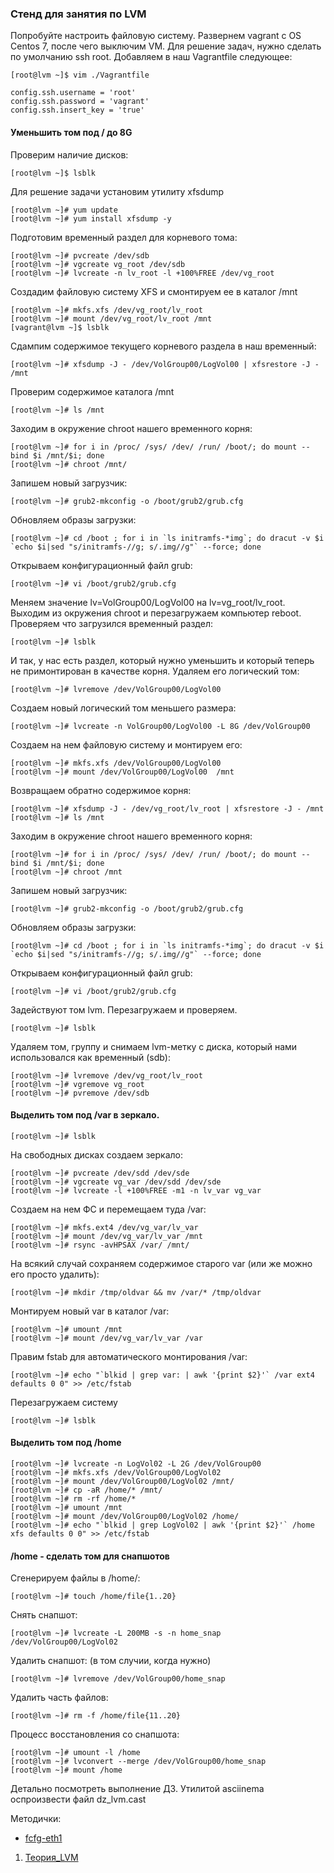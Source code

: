 ### Стенд для занятия по LVM
Попробуйте настроить файловую систему. Развернем vagrant с OS Centos 7, после чего выключим VM. Для решение задач, нужно сделать по умолчанию ssh root. Добавляем в наш Vagrantfile следующее:
```
[root@lvm ~]$ vim ./Vagrantfile
```
```
config.ssh.username = 'root'
config.ssh.password = 'vagrant'
config.ssh.insert_key = 'true'
```
#### Уменьшить том под / до 8G
Проверим наличие дисков:
```
[root@lvm ~]$ lsblk
```
Для решение задачи установим утилиту xfsdump
```
[root@lvm ~]# yum update
[root@lvm ~]# yum install xfsdump -y
```
Подготовим временный раздел для корневого тома:
```
[root@lvm ~]# pvcreate /dev/sdb
[root@lvm ~]# vgcreate vg_root /dev/sdb
[root@lvm ~]# lvcreate -n lv_root -l +100%FREE /dev/vg_root
```
Создадим файловую систему XFS и смонтируем ее в каталог /mnt
```
[root@lvm ~]# mkfs.xfs /dev/vg_root/lv_root
[root@lvm ~]# mount /dev/vg_root/lv_root /mnt
[vagrant@lvm ~]$ lsblk
```
Сдампим содержимое текущего корневого раздела в наш временный:
```
[root@lvm ~]# xfsdump -J - /dev/VolGroup00/LogVol00 | xfsrestore -J - /mnt
```
Проверим содержимое каталога /mnt
```
[root@lvm ~]# ls /mnt
```
Заходим в окружение chroot нашего временного корня:
```
[root@lvm ~]# for i in /proc/ /sys/ /dev/ /run/ /boot/; do mount --bind $i /mnt/$i; done
[root@lvm ~]# chroot /mnt/
```
Запишем новый загрузчик:
```
[root@lvm ~]# grub2-mkconfig -o /boot/grub2/grub.cfg
```
Обновляем образы загрузки:
```
[root@lvm ~]# cd /boot ; for i in `ls initramfs-*img`; do dracut -v $i `echo $i|sed "s/initramfs-//g; s/.img//g"` --force; done
```
Открываем конфигурационный файл grub:
```
[root@lvm ~]# vi /boot/grub2/grub.cfg
```
Меняем значение lv=VolGroup00/LogVol00 на lv=vg_root/lv_root. Выходим из окружения chroot и перезагружаем компьютер reboot. Проверяем что загрузился временный раздел:
```
[root@lvm ~]# lsblk
```
И так, у нас есть раздел, который нужно уменьшить и который теперь не примонтирован в качестве корня. Удаляем его логический том:
```
[root@lvm ~]# lvremove /dev/VolGroup00/LogVol00
```
Создаем новый логический том меньшего размера:
```
[root@lvm ~]# lvcreate -n VolGroup00/LogVol00 -L 8G /dev/VolGroup00
```
Создаем на нем файловую систему и монтируем его:
```
[root@lvm ~]# mkfs.xfs /dev/VolGroup00/LogVol00
[root@lvm ~]# mount /dev/VolGroup00/LogVol00  /mnt
```
Возвращаем обратно содержимое корня:
```
[root@lvm ~]# xfsdump -J - /dev/vg_root/lv_root | xfsrestore -J - /mnt
[root@lvm ~]# ls /mnt
```
Заходим в окружение chroot нашего временного корня:
```
[root@lvm ~]# for i in /proc/ /sys/ /dev/ /run/ /boot/; do mount --bind $i /mnt/$i; done
[root@lvm ~]# chroot /mnt
```
Запишем новый загрузчик:
```
[root@lvm ~]# grub2-mkconfig -o /boot/grub2/grub.cfg
```
Обновляем образы загрузки:
```
[root@lvm ~]# cd /boot ; for i in `ls initramfs-*img`; do dracut -v $i `echo $i|sed "s/initramfs-//g; s/.img//g"` --force; done
```
Открываем конфигурационный файл grub:
```
[root@lvm ~]# vi /boot/grub2/grub.cfg
```
Задействуют том lvm. Перезагружаем и проверяем.
```
[root@lvm ~]# lsblk
```
Удаляем том, группу и снимаем lvm-метку с диска, который нами использовался как временный (sdb):
```
[root@lvm ~]# lvremove /dev/vg_root/lv_root
[root@lvm ~]# vgremove vg_root
[root@lvm ~]# pvremove /dev/sdb
```

#### Выделить том под /var в зеркало.
```
[root@lvm ~]# lsblk
```
На свободных дисках создаем зеркало:
```
[root@lvm ~]# pvcreate /dev/sdd /dev/sde
[root@lvm ~]# vgcreate vg_var /dev/sdd /dev/sde
[root@lvm ~]# lvcreate -l +100%FREE -m1 -n lv_var vg_var
```
Создаем на нем ФС и перемещаем туда /var:
```
[root@lvm ~]# mkfs.ext4 /dev/vg_var/lv_var
[root@lvm ~]# mount /dev/vg_var/lv_var /mnt
[root@lvm ~]# rsync -avHPSAX /var/ /mnt/
```
На всякий случай сохраняем содержимое старого var (или же можно его просто удалить):
```
[root@lvm ~]# mkdir /tmp/oldvar && mv /var/* /tmp/oldvar
```
Монтируем новый var в каталог /var:
```
[root@lvm ~]# umount /mnt
[root@lvm ~]# mount /dev/vg_var/lv_var /var
```
Правим fstab для автоматического монтирования /var:
```
[root@lvm ~]# echo "`blkid | grep var: | awk '{print $2}'` /var ext4 defaults 0 0" >> /etc/fstab
```
Перезагружаем систему
```
[root@lvm ~]# lsblk
```
#### Выделить том под /home
```
[root@lvm ~]# lvcreate -n LogVol02 -L 2G /dev/VolGroup00
[root@lvm ~]# mkfs.xfs /dev/VolGroup00/LogVol02
[root@lvm ~]# mount /dev/VolGroup00/LogVol02 /mnt/
[root@lvm ~]# cp -aR /home/* /mnt/
[root@lvm ~]# rm -rf /home/*
[root@lvm ~]# umount /mnt
[root@lvm ~]# mount /dev/VolGroup00/LogVol02 /home/
[root@lvm ~]# echo "`blkid | grep LogVol02 | awk '{print $2}'` /home xfs defaults 0 0" >> /etc/fstab
```
#### /home - сделать том для снапшотов

Сгенерируем файлы в /home/:
```
[root@lvm ~]# touch /home/file{1..20}
```
Снять снапшот:
```
[root@lvm ~]# lvcreate -L 200MB -s -n home_snap /dev/VolGroup00/LogVol02
```
Удалить снапшот: (в том случии, когда нужно)
```
[root@lvm ~]# lvremove /dev/VolGroup00/home_snap
```
Удалить часть файлов:
```
[root@lvm ~]# rm -f /home/file{11..20}
```
Процесс восстановления со снапшота:
```
[root@lvm ~]# umount -l /home
[root@lvm ~]# lvconvert --merge /dev/VolGroup00/home_snap
[root@lvm ~]# mount /home
```
Детально посмотреть выполнение ДЗ. Утилитой asciinema оспроизвести файл dz_lvm.cast

Методички:

- [fcfg-eth1](provisioning/templates/ifcfg-eth1.j2)
1. [Теория_LVM](blob/master/Теория_LVM_FS-5373-72b708.pdf)


